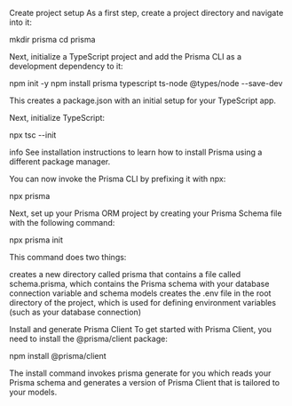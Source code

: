 Create project setup
As a first step, create a project directory and navigate into it:

mkdir prisma
cd prisma

Next, initialize a TypeScript project and add the Prisma CLI as a development dependency to it:

npm init -y
npm install prisma typescript ts-node @types/node --save-dev

This creates a package.json with an initial setup for your TypeScript app.

Next, initialize TypeScript:

npx tsc --init

info
See installation instructions to learn how to install Prisma using a different package manager.

You can now invoke the Prisma CLI by prefixing it with npx:

npx prisma

Next, set up your Prisma ORM project by creating your Prisma Schema file with the following command:

npx prisma init

This command does two things:

creates a new directory called prisma that contains a file called schema.prisma, which contains the Prisma schema with your database connection variable and schema models
creates the .env file in the root directory of the project, which is used for defining environment variables (such as your database connection)


Install and generate Prisma Client
To get started with Prisma Client, you need to install the @prisma/client package:

npm install @prisma/client

The install command invokes prisma generate for you which reads your Prisma schema and generates a version of Prisma Client that is tailored to your models.